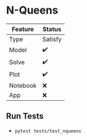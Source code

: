 # N-Queens

| Feature | Status |
| ------- | ------ |
| Type | Satisfy |
| Model   | :heavy_check_mark: |
| Solve   | :heavy_check_mark: |
| Plot | :heavy_check_mark: |
| Notebook | :x: |
| App | :x: |


## Run Tests
- ```pytest tests/test_nqueens```
